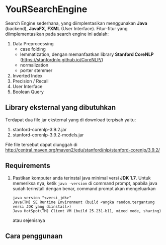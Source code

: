 # YouRSearchEngine

Search Engine sederhana, yang diimplentasikan menggunakan **Java** (backend), **JavaFX**, **FXML** (User Interface).
Fitur-fitur yang diimplementasikan pada search engine ini adalah:

1. Data Preprocessing 
   - case folding
   - lemmatization, dengan memanfaatkan library **Stanford CoreNLP** (https://stanfordnlp.github.io/CoreNLP/)
   - normalization
   - porter stemmer
2. Inverted Index
3. Precision / Recall
4. User Interface
5. Boolean Query

## Library eksternal yang dibutuhkan
Terdapat dua file jar eksternal yang di download terpisah yaitu:
1. stanford-corenlp-3.9.2.jar
2. stanford-corenlp-3.9.2-models.jar

File file tersebut dapat diunggah di http://central.maven.org/maven2/edu/stanford/nlp/stanford-corenlp/3.9.2/

## Requirements
1. Pastikan komputer anda terinstal java minimal versi **JDK 1.7**. Untuk memeriksa nya, ketik `java -version` di command prompt, 
   apabila java sudah terinstall dengan benar, command prompt akan mengeluarkan
   ```
   java version "<versi_jdk>"
   Java(TM) SE Runtime Environment (build <angka random,tergantung versi JDK yang diinstall>)
   Java HotSpot(TM) Client VM (build 25.231-b11, mixed mode, sharing)
   ```
   atau sejenisnya
   
## Cara penggunaan

